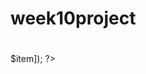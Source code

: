 # week10project
<?php namespace Cart\View; ?>

	
	
<div>
	<h1><?= $heading; ?></h1>
<?php foreach($cart['items'] as $item): ?>
	<?= display('item', ['item' => $item]); ?>
<?php endforeach; ?>
</div>
